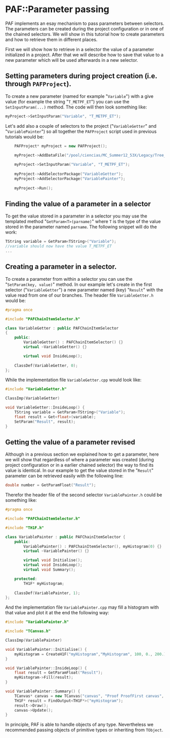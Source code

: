 # PAF::Parameter passing

PAF implements an esay mechanism to pass parameters between selectors. The parameters can be created during the project configuration or in one of the chained selectors. We will show in this tutorial how to create parameters and how to retrieve them in different places.

First we will show how to retrieve in a selector the value of a parameter initialized in a project. After that we will describe how to save that value to a new parameter which will be used afterwards in a new selector.

## Setting parameters during project creation (i.e. through ```PAFProject```).
To create a new parameter (named for example "```Variable```") with a give value (for example the string "```T_METPF_ET```") you can use the ```SetInputParam(...)``` method. The code will then look something like:
```cpp
myProject->SetInputParam("Variable", "T_METPF_ET");
```

Let's add also a couple of selectors to the project ("```VariableGetter```" and "```VariablePainter```") so all together the ```PAFProject``` script used in previous tutorials would be:
```cpp
	PAFProject* myProject = new PAFProject();
	
	myProject->AddDataFile("/pool/ciencias/MC_Summer12_53X/Legacy/Tree_ZJets_Madgraph_0.root");

	myProject->SetInputParam("Variable", "T_METPF_ET");
	
	myProject->AddSelectorPackage("VariableGetter");
	myProject->AddSelectorPackage("VariablePainter");
	
	myProject->Run();
```

## Finding the value of a parameter in a selector
To get the value stored in a parameter in a selector you may use the templated method "```GetParam<T>(parname)```" where ```T``` is the type of the value stored in the parameter named ```parname```. The following snippet will do the work:
```cpp
TString variable = GetParam<TString>("Variable");
//variable should now have the value T_METPF_ET
...
```

## Creating a parameter in a selector.
To create a parameter from within a selector you can use the "```SetParam(key, value)```" method. In our example let's create in the first selector ("```VariableGetter```") a new parameter named (key) "```Result```" with the  value read from one of our branches. The header file ```VariableGetter.h``` would be:
```cpp
#pragma once

#include "PAFChainItemSelector.h"

class VariableGetter : public PAFChainItemSelector 
{
	public:
		VariableGetter() : PAFChainItemSelector() {}
		virtual ~VariableGetter() {}

		virtual void InsideLoop();
		
	ClassDef(VariableGetter, 0);
};
```

While the implementation file ```VariableGetter.cpp``` would look like:
```cpp
#include "VariableGetter.h"

ClassImp(VariableGetter)

void VariableGetter::InsideLoop() {
	TString variable = GetParam<TString>("Variable");
	float result = Get<float>(variable);
	SetParam("Result", result);
}
```

## Getting the value of a parameter revised
Although in a previous section we explained how to get a parameter, here we will show that regardless of where a parameter was created (during project configuration or in a earlier chained selector) the way to find its value is identical. In our example to get the value stored in the "```Result```" parameter can be retrieved easily with the following line:
```cpp
double number = GetParamFloat("Result");
```
Therefor the header file of the second selector ```VariablePainter.h``` could be something like:
```cpp
#pragma once

#include "PAFChainItemSelector.h"

#include "TH1F.h"

class VariablePainter : public PAFChainItemSelector {
	public:
		VariablePainter() : PAFChainItemSelector(), myHistogram(0) {}
		virtual ~VariablePainter() {}

		virtual void Initialise();
		virtual void InsideLoop();
		virtual void Summary();

	protected:
		TH1F* myHistogram;
		
	ClassDef(VariablePainter, 1);
};
```

And the implementation file ```VariablePainter.cpp``` may fill a histogram with that value and plot it at the end the following way:
```cpp
#include "VariablePainter.h"

#include "TCanvas.h"

ClassImp(VariablePainter)

void VariablePainter::Initialise() {
	myHistogram = CreateH1F("myHistogram","MyHistogram", 100, 0., 200.);
}

void VariablePainter::InsideLoop() {
	float result = GetParamFloat("Result");
	myHistogram->Fill(result);
}

void VariablePainter::Summary() {
	TCanvas* canvas = new TCanvas("canvas", "Proof ProofFirst canvas", 200, 10, 400, 400);
	TH1F* result = FindOutput<TH1F*>("myHistogram");
	result->Draw();
	canvas->Update();
}
```


In principle, PAF is able to handle objects of any type. Nevertheless we recommended passing objects of primitive types or inheriting from ```TObject```.